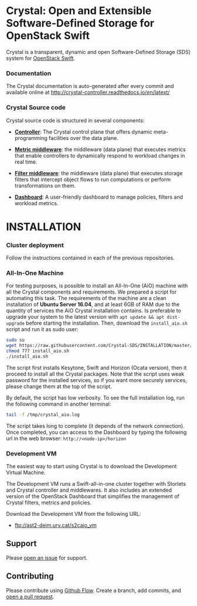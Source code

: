 #  Crystal: Open and Extensible Software-Defined Storage for OpenStack Swift

Crystal is a transparent, dynamic and open Software-Defined Storage (SDS) system for [OpenStack Swift](http://swift.openstack.org). 

### Documentation

The Crystal documentation is auto-generated after every commit and available online at http://crystal-controller.readthedocs.io/en/latest/

### Crystal Source code

Crystal source code is structured in several components:

* **[Controller](https://github.com/Crystal-SDS/controller)**: The Crystal control plane that offers dynamic meta-programming facilities over the data plane.

* **[Metric middleware](https://github.com/Crystal-SDS/metric-middleware)**: the middleware (data plane) that executes metrics that enable controllers to dynamically respond to workload changes in real time.

* **[Filter middleware](https://github.com/Crystal-SDS/filter-middleware)**: the middleware (data plane) that executes storage filters that intercept object flows to run computations or perform transformations on them.

* **[Dashboard](https://github.com/Crystal-SDS/dashboard)**: A user-friendly dashboard to manage policies, filters and workload metrics.


# INSTALLATION

### Cluster deployment

Follow the instructions contained in each of the previous repositories.

### All-In-One Machine

For testing purposes, is possible to install an All-In-One (AiO) machine with all the Crystal components and requirements.
We prepared a script for automating this task. The requirements of the machine are a clean installation of **Ubuntu Server 16.04**, and at least 6GB of RAM due to the quantity of services the AiO Crystal installation contains. Is preferable to upgrade your system to the latest version with `apt update && apt dist-upgrade` before starting the installation. Then, download the `install_aio.sh` script and run it as sudo user:

```bash
sudo su
wget https://raw.githubusercontent.com/Crystal-SDS/INSTALLATION/master/install_aio.sh
chmod 777 install_aio.sh
./install_aio.sh
```

The script first installs Kesytone, Swift and Horizon (Ocata version), then it proceed to install all the Crystal packages. Note that the script uses weak password for the installed services, so if you want more securely services, please change them at the top of the script.

By default, the script has low verbosity. To see the full installation log, run the following command in another terminal:

```bash
tail -f /tmp/crystal_aio.log
```

The script takes long to complete (it depends of the network connection). Once completed, you can access to the Dashboard by typing the following url in the web browser: `http://<node-ip>/horizon`

### Development VM

The easiest way to start using Crystal is to download the Development Virtual Machine.

The Development VM runs a Swift-all-in-one cluster together with Storlets and Crystal controller and middlewares.
It also includes an extended version of the OpenStack Dashboard that simplifies the management of Crystal filters, metrics and policies.

Download the Development VM from the following URL:

* ftp://ast2-deim.urv.cat/s2caio_vm

## Support

Please [open an issue](https://github.com/Crystal-SDS/INSTALLATION/issues/new) for support.

## Contributing

Please contribute using [Github Flow](https://guides.github.com/introduction/flow/). Create a branch, add commits, and [open a pull request](https://github.com/Crystal-SDS/INSTALLATION/compare/).